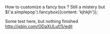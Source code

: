 How to customize a fancy box ? 
Still a mistery but 
$('a.simplepop').fancybox({content: 'kjhkjh'});

Some test here, but nothing finished   
http://jsbin.com/ODaXULuf/5/edit